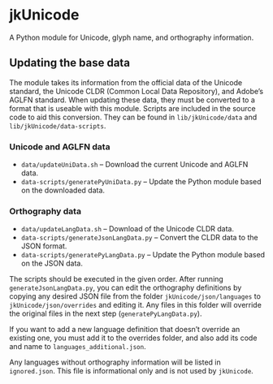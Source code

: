 # jkUnicode

A Python module for Unicode, glyph name, and orthography information.

## Updating the base data

The module takes its information from the official data of the Unicode standard, the Unicode CLDR (Common Local Data Repository), and Adobe’s AGLFN standard. When updating these data, they must be converted to a format that is useable with this module. Scripts are included in the source code to aid this conversion. They can be found in `lib/jkUnicode/data` and `lib/jkUnicode/data-scripts`.

### Unicode and AGLFN data

- `data/updateUniData.sh` – Download the current Unicode and AGLFN data.
- `data-scripts/generatePyUniData.py` – Update the Python module based on the downloaded data.

### Orthography data

- `data/updateLangData.sh` – Download of the Unicode CLDR data.
- `data-scripts/generateJsonLangData.py` – Convert the CLDR data to the JSON format.
- `data-scripts/generatePyLangData.py` – Update the Python module based on the JSON data.

The scripts should be executed in the given order. After running `generateJsonLangData.py`, you can edit the orthography definitions by copying any desired JSON file from the folder `jkUnicode/json/languages` to `jkUnicode/json/overrides` and editing it. Any files in this folder will override the original files in the next step (`generatePyLangData.py`).

If you want to add a new language definition that doesn’t override an existing one, you must add it to the overrides folder, and also add its code and name to `languages_additional.json`.

Any languages without orthography information will be listed in `ignored.json`. This file is informational only and is not used by `jkUnicode`.
